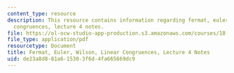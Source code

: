 ```yaml
---
content_type: resource
description: This resource contains information regarding fermat, euler, wilson, linear
  congruences, lecture 4 notes.
file: https://ol-ocw-studio-app-production.s3.amazonaws.com/courses/18-781-theory-of-numbers-spring-2012/de23a8d881a615303f6d4fa665669dc9_MIT18_781S12_lec4.pdf
file_type: application/pdf
resourcetype: Document
title: Fermat, Euler, Wilson, Linear Congruences, Lecture 4 Notes
uid: de23a8d8-81a6-1530-3f6d-4fa665669dc9
---
```

